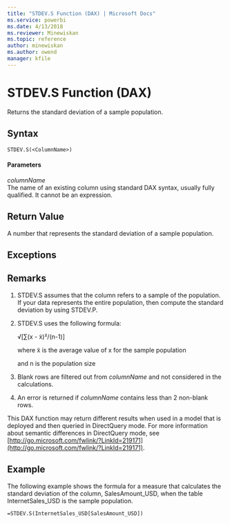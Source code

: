 ```yaml
---
title: "STDEV.S Function (DAX) | Microsoft Docs"
ms.service: powerbi
ms.date: 4/13/2018
ms.reviewer: Minewiskan
ms.topic: reference
author: minewiskan
ms.author: owend
manager: kfile
---
```

# STDEV.S Function (DAX)
Returns the standard deviation of a sample population.  
  
## Syntax  
  
```  
STDEV.S(<ColumnName>)  
```  
  
#### Parameters  
*columnName*  
The name of an existing column using standard DAX syntax, usually fully qualified. It cannot be an expression.  
  
## Return Value  
A number that represents the standard deviation of a sample population.  
  
## Exceptions  
  
## Remarks  
  
1.  STDEV.S assumes that the column refers to a sample of the population. If your data represents the entire population, then compute the standard deviation by using STDEV.P.  
  
2.  STDEV.S uses the following formula:  
  
    √[∑(x - x̃)²/(n-1)]  
  
    where x̃ is the average value of x for the sample population  
  
    and n is the population size  
  
3.  Blank rows are filtered out from *columnName* and not considered in the calculations.  
  
4.  An error is returned if *columnName* contains less than 2 non-blank rows.  
  
This DAX function may return different results when used in a model that is deployed and then queried in DirectQuery mode. For more information about semantic differences in DirectQuery mode, see  [http://go.microsoft.com/fwlink/?LinkId=219171](http://go.microsoft.com/fwlink/?LinkId=219171).  
  
## Example  
The following example shows the formula for a measure that calculates the standard deviation of the column, SalesAmount_USD, when the table InternetSales_USD is the sample population.  
  
```  
=STDEV.S(InternetSales_USD[SalesAmount_USD])  
```  
